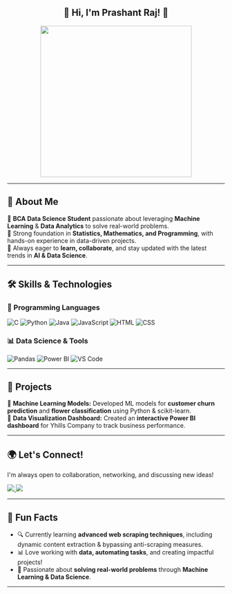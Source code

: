 <h2 align="center">🚀 Hi, I'm Prashant Raj! 👋</h2>

<p align="center">
  <img src="https://i.giphy.com/media/qgQUggAC3Pfv687qPC/giphy.webp" width="350"/>
</p>

---

## 🌟 About Me  
🔹 **BCA Data Science Student** passionate about leveraging **Machine Learning** & **Data Analytics** to solve real-world problems.  
🔹 Strong foundation in **Statistics, Mathematics, and Programming**, with hands-on experience in data-driven projects.  
🔹 Always eager to **learn, collaborate**, and stay updated with the latest trends in **AI & Data Science**.

---

## 🛠️ Skills & Technologies  

### 📌 Programming Languages  
![C](https://img.shields.io/badge/-C-00599C?style=for-the-badge&logo=c&logoColor=white)
![Python](https://img.shields.io/badge/-Python-3776AB?style=for-the-badge&logo=python&logoColor=white)
![Java](https://img.shields.io/badge/-Java-007396?style=for-the-badge&logo=java&logoColor=white)
![JavaScript](https://img.shields.io/badge/-JavaScript-F7DF1E?style=for-the-badge&logo=javascript&logoColor=black)
![HTML](https://img.shields.io/badge/-HTML5-E34F26?style=for-the-badge&logo=html5&logoColor=white)
![CSS](https://img.shields.io/badge/-CSS3-1572B6?style=for-the-badge&logo=css3&logoColor=white)

### 📊 Data Science & Tools  
![Pandas](https://img.shields.io/badge/-Pandas-150458?style=for-the-badge&logo=pandas&logoColor=white)
![Power BI](https://img.shields.io/badge/-Power%20BI-F2C811?style=for-the-badge&logo=powerbi&logoColor=black)
![VS Code](https://img.shields.io/badge/-VS%20Code-007ACC?style=for-the-badge&logo=visualstudiocode&logoColor=white)

---

## 📌 Projects  
🔹 **Machine Learning Models:** Developed ML models for **customer churn prediction** and **flower classification** using Python & scikit-learn.  
🔹 **Data Visualization Dashboard:** Created an **interactive Power BI dashboard** for Yhills Company to track business performance.  

---

## 🌍 Let's Connect!  
I'm always open to collaboration, networking, and discussing new ideas!  

<p align="left">
  <a href="https://www.linkedin.com/in/prashantraj6721/" target="_blank">
    <img src="https://img.shields.io/badge/-LinkedIn-0077B5?style=for-the-badge&logo=linkedin&logoColor=white" />
  </a>
  <a href="https://www.instagram.com/mr_raj67_" target="_blank">
    <img src="https://img.shields.io/badge/-Instagram-E4405F?style=for-the-badge&logo=instagram&logoColor=white" />
  </a>
</p>

---

## 🎯 Fun Facts  
- 🔍 Currently learning **advanced web scraping techniques**, including dynamic content extraction & bypassing anti-scraping measures.  
- 📊 Love working with **data, automating tasks**, and creating impactful projects!  
- 🎯 Passionate about **solving real-world problems** through **Machine Learning & Data Science**.

---
